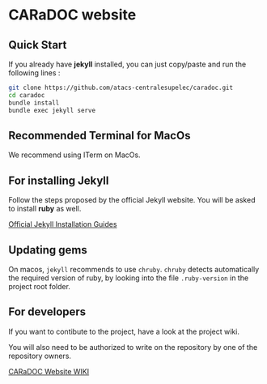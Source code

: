 # CARaDOC website

## Quick Start

If you already have **jekyll** installed, you can just copy/paste and run the following lines :

```sh
git clone https://github.com/atacs-centralesupelec/caradoc.git
cd caradoc
bundle install
bundle exec jekyll serve
```

## Recommended Terminal for MacOs

We recommend using ITerm on MacOs.

## For installing Jekyll

Follow the steps proposed by the official Jekyll website. You will be asked to install **ruby** as well.

[Official Jekyll Installation Guides](https://jekyllrb.com/docs/installation/)

## Updating gems

On macos, `jekyll` recommends to use `chruby`. `chruby` detects automatically the required version of ruby, by looking into the file `.ruby-version` in the project root folder.

## For developers

If you want to contibute to the project, have a look at the project wiki.

You will also need to be authorized to write on the repository by one of the repository owners.

[CARaDOC Website WIKI](https://github.com/atacs-centralesupelec/caradoc/wiki)
